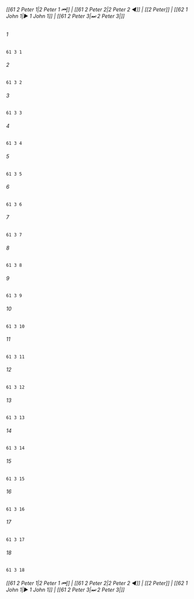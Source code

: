 
###### [[61 2 Peter 1|2 Peter 1 ⏮]] | [[61 2 Peter 2|2 Peter 2 ◀]] | [[2 Peter]] | [[62 1 John 1|▶ 1 John 1]] | [[61 2 Peter 3|⏭ 2 Peter 3|]]

###### 1
``` verse
61 3 1 
```
###### 2
``` verse
61 3 2 
```
###### 3
``` verse
61 3 3 
```
###### 4
``` verse
61 3 4 
```
###### 5
``` verse
61 3 5 
```
###### 6
``` verse
61 3 6 
```
###### 7
``` verse
61 3 7 
```
###### 8
``` verse
61 3 8 
```
###### 9
``` verse
61 3 9 
```
###### 10
``` verse
61 3 10 
```
###### 11
``` verse
61 3 11 
```
###### 12
``` verse
61 3 12 
```
###### 13
``` verse
61 3 13 
```
###### 14
``` verse
61 3 14 
```
###### 15
``` verse
61 3 15 
```
###### 16
``` verse
61 3 16 
```
###### 17
``` verse
61 3 17 
```
###### 18
``` verse
61 3 18 
```

###### [[61 2 Peter 1|2 Peter 1 ⏮]] | [[61 2 Peter 2|2 Peter 2 ◀]] | [[2 Peter]] | [[62 1 John 1|▶ 1 John 1]] | [[61 2 Peter 3|⏭ 2 Peter 3|]]

